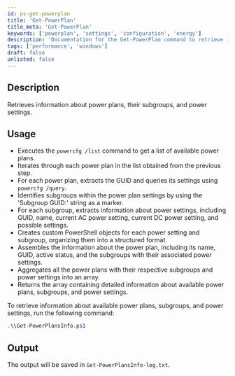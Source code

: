 ```yaml
---
id: ps-get-powerplan
title: 'Get-PowerPlan'
title_meta: 'Get-PowerPlan'
keywords: ['powerplan', 'settings', 'configuration', 'energy']
description: 'Documentation for the Get-PowerPlan command to retrieve information about power plans, their subgroups, and power settings.'
tags: ['performance', 'windows']
draft: false
unlisted: false
---
```


## Description
Retrieves information about power plans, their subgroups, and power settings.

## Usage
- Executes the `powercfg /list` command to get a list of available power plans.
- Iterates through each power plan in the list obtained from the previous step.
- For each power plan, extracts the GUID and queries its settings using `powercfg /query`.
- Identifies subgroups within the power plan settings by using the 'Subgroup GUID:' string as a marker.
- For each subgroup, extracts information about power settings, including GUID, name, current AC power setting, current DC power setting, and possible settings.
- Creates custom PowerShell objects for each power setting and subgroup, organizing them into a structured format.
- Assembles the information about the power plan, including its name, GUID, active status, and the subgroups with their associated power settings.
- Aggregates all the power plans with their respective subgroups and power settings into an array.
- Returns the array containing detailed information about available power plans, subgroups, and power settings.

To retrieve information about available power plans, subgroups, and power settings, run the following command:

```powershell
.\\Get-PowerPlansInfo.ps1
```

## Output
The output will be saved in `Get-PowerPlansInfo-log.txt`.



